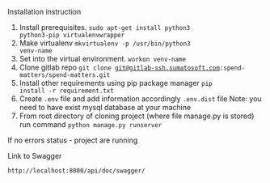 Installation instruction

1. Install prerequisites.
<code>sudo apt-get install python3 python3-pip virtualenvwrapper</code>
2. Make virtualenv 
<code>mkvirtualenv -p /usr/bin/python3 venv-name</code>
3. Set into the virtual environment.
<code>workon venv-name</code>
4. Clone gitlab repo
<code>git clone git@gitlab-ssh.sumatosoft.com:spend-matters/spend-matters.git</code>
5. Install other requirements using pip package manager
 <code>pip install -r requirement.txt</code>
6. Create <code>.env</code> file and add information accordingly <code>.env.dist</code> file
Note: you need to have exist mysql database at your machine
7. From root directory of cloning project (where file manage.py is stored) run command
<code>python manage.py runserver</code>

If no errors status - project are running


Link to Swagger

<code>http://localhost:8000/api/doc/swagger/</code>